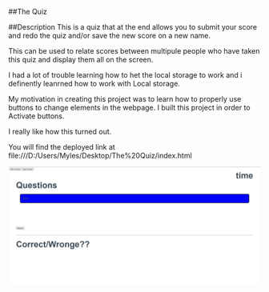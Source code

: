 ﻿##The Quiz

##Description
This is a quiz that at the end allows you to submit your score and redo the quiz and/or save the new score on a new name.

This can be used to relate scores between multipule people who have taken this quiz and display them all on the screen.

I had a lot of trouble learning how to het the local storage to work and i definently leanrned how to work with Local storage.



My motivation in creating this project was to learn how to properly use buttons to change elements in the webpage. I built this project in order to Activate buttons.

 I really like how this turned out.


 
You will find the deployed link at file:///D:/Users/Myles/Desktop/The%20Quiz/index.html

![Quiz Picture](/Pictures/QuizPic.JPG)
